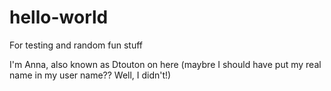 # hello-world
For testing and random fun stuff

I'm Anna, also known as Dtouton on here (maybre I should have put my real name in my user name?? Well, I didn't!)
